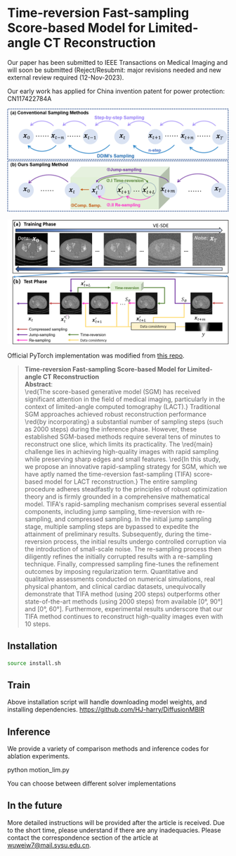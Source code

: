 # Time-reversion Fast-sampling Score-based Model for Limited-angle CT Reconstruction

Our paper has been submitted to IEEE Transactions on Medical Imaging and will soon be submitted  (Reject/Resubmit: major revisions needed and new external review required (12-Nov-2023). 

Our early work has applied for China invention patent for power protection: CN117422784A

![concept](./assets/motivation.png)

![concept](./assets/method.png)

Official PyTorch implementation was modified from [this repo](https://github.com/yang-song/score_sde_pytorch).

> **Time-reversion Fast-sampling Score-based Model for Limited-angle CT Reconstruction**<br>
>**Abstract**: <br>
>\red{The score-based generative model (SGM) has received significant attention in the field of medical imaging, particularly in the context of limited-angle computed tomography (LACT).} Traditional SGM approaches achieved robust reconstruction performance \red{by incorporating} a substantial number of sampling steps (such as 2000 steps) during the inference phase. However, these established SGM-based methods require several tens of minutes to reconstruct one slice, which limits its practicality. The \red{main} challenge lies in achieving high-quality images with rapid sampling while preserving sharp edges and small features. \red{In this study, we propose an innovative rapid-sampling strategy for SGM, which we have aptly named the time-reversion fast-sampling (TIFA) score-based model for LACT reconstruction.} The entire sampling procedure adheres steadfastly to the principles of robust optimization theory and is firmly grounded in a comprehensive mathematical model. TIFA's rapid-sampling mechanism comprises several essential components, including jump sampling, time-reversion with re-sampling, and compressed sampling. In the initial jump sampling stage, multiple sampling steps are bypassed to expedite the attainment of preliminary results. Subsequently, during the time-reversion process, the initial results undergo controlled corruption via the introduction of small-scale noise. The re-sampling process then diligently refines the initially corrupted results with a re-sampling technique. Finally, compressed sampling fine-tunes the refinement outcomes by imposing regularization term. Quantitative and qualitative assessments conducted on numerical simulations, real physical phantom, and clinical cardiac datasets, unequivocally demonstrate that TIFA method (using 200 steps) outperforms other state-of-the-art methods (using 2000 steps) from available [0°, 90°] and [0°, 60°]. Furthermore, experimental results underscore that our TIFA method continues to reconstruct high-quality images even with 10 steps.

## Installation

```bash
source install.sh
```

## Train
Above installation script will handle downloading model weights, and installing dependencies. https://github.com/HJ-harry/DiffusionMBIR

## Inference
We provide a variety of comparison methods and inference codes for ablation experiments.

python motion_lim.py

You can choose between different solver implementations

## In the future
More detailed instructions will be provided after the article is received. Due to the short time, please understand if there are any inadequacies. Please contact the correspondence section of the article at wuweiw7@mail.sysu.edu.cn.




